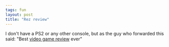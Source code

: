 ```yaml
---
tags: fun
layout: post
title: "Rez review"
---
```




I don't have a PS2 or any other console, but as the guy who forwarded this said: "Best <a href="http://www.gamegirladvance.com/archives/2002/10/26/sex_in_games_rezvibrator.html">video game review</a> ever"


